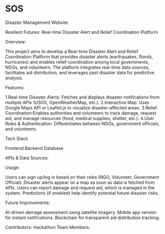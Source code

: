 # SOS
Disaster Management Website

Resilient Futures: Real-time Disaster Alert and Relief Coordination Platform

Overview:

This project aims to develop a Real-time Disaster Alert and Relief Coordination Platform that provides disaster alerts (earthquakes, floods, hurricanes)
and enables relief coordination among local governments, NGOs, and volunteers. The platform integrates real-time data sources, facilitates aid distribution,
and leverages past disaster data for predictive analysis.

Features:

1.Real-time Disaster Alerts: Fetches and displays disaster notifications from multiple APIs (USGS, OpenWeatherMap, etc.).
2.Interactive Map: Uses Google Maps API or Leaflet.js to visualize disaster-affected areas.
3.Relief Coordination:Enables authorities and volunteers to track damage, request aid, and manage resources (food, medical supplies, shelter, etc.).
4.User Roles & Authentication: Differentiates between NGOs, government officials, and volunteers.

Tech Stack

Frontend
Backend
Database


APIs & Data Sources:

Usage:

Users can sign up/log in based on their roles (NGO, Volunteer, Government Official).
Disaster alerts appear on a map as soon as data is fetched from APIs.
Users can report damage and request aid, which is managed in the system.
Predictions (if enabled) help identify potential future disaster risks.

Future Improvements:

AI-driven damage assessment using satellite imagery.
Mobile app version for instant notifications.
Blockchain for transparent aid distribution tracking.

Contributors:
Hackathon Team Members:
